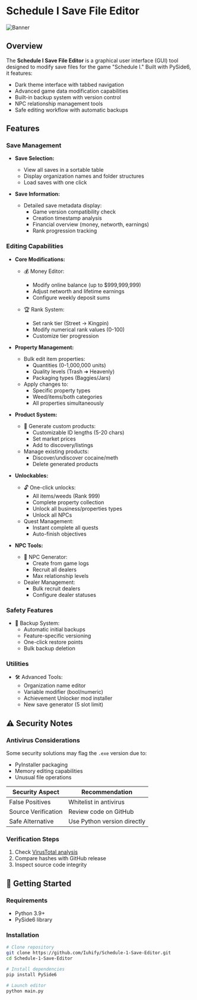 # Schedule I Save File Editor

![Banner](https://shared.cloudflare.steamstatic.com/store_item_assets/steam/apps/3164500/header.jpg?t=1742853609) <!-- Add actual banner image if available -->

## Overview
The **Schedule I Save File Editor** is a graphical user interface (GUI) tool designed to modify save files for the game "Schedule I." Built with PySide6, it features:

- Dark theme interface with tabbed navigation
- Advanced game data modification capabilities
- Built-in backup system with version control
- NPC relationship management tools
- Safe editing workflow with automatic backups

## Features

### Save Management
- **Save Selection:**
  - View all saves in a sortable table
  - Display organization names and folder structures
  - Load saves with one click

- **Save Information:**
  - Detailed save metadata display:
    - Game version compatibility check
    - Creation timestamp analysis
    - Financial overview (money, networth, earnings)
    - Rank progression tracking

### Editing Capabilities
- **Core Modifications:**
  - 💰 Money Editor: 
    - Modify online balance (up to $999,999,999)
    - Adjust networth and lifetime earnings
    - Configure weekly deposit sums
  
  - 🏆 Rank System: 
    - Set rank tier (Street → Kingpin)
    - Modify numerical rank values (0-100)
    - Customize tier progression

- **Property Management:**
  - Bulk edit item properties:
    - Quantities (0-1,000,000 units)
    - Quality levels (Trash ➔ Heavenly)
    - Packaging types (Baggies/Jars)
  - Apply changes to:
    - Specific property types
    - Weed/items/both categories
    - All properties simultaneously

- **Product System:**
  - 🧪 Generate custom products:
    - Customizable ID lengths (5-20 chars)
    - Set market prices
    - Add to discovery/listings
  - Manage existing products:
    - Discover/undiscover cocaine/meth
    - Delete generated products

- **Unlockables:**
  - 🔓 One-click unlocks:
    - All items/weeds (Rank 999)
    - Complete property collection
    - Unlock all business/properties types
    - Unlock all NPCs
  - Quest Management:
    - Instant complete all quests
    - Auto-finish objectives

- **NPC Tools:**
  - 👥 NPC Generator:
    - Create from game logs
    - Recruit all dealers
    - Max relationship levels
  - Dealer Management:
    - Bulk recruit dealers
    - Configure dealer statuses

### Safety Features
- 🔄 Backup System:
  - Automatic initial backups
  - Feature-specific versioning
  - One-click restore points
  - Bulk backup deletion

### Utilities
- 🛠️ Advanced Tools:
  - Organization name editor
  - Variable modifier (bool/numeric)
  - Achievement Unlocker mod installer
  - New save generator (5 slot limit)

## ⚠️ Security Notes

### Antivirus Considerations
Some security solutions may flag the `.exe` version due to:
- PyInstaller packaging
- Memory editing capabilities
- Unusual file operations

| Security Aspect       | Recommendation                |
|-----------------------|-------------------------------|
| False Positives       | Whitelist in antivirus        |
| Source Verification   | Review code on GitHub         |
| Safe Alternative      | Use Python version directly   |

### Verification Steps
1. Check [VirusTotal analysis](https://www.virustotal.com/)
2. Compare hashes with GitHub release
3. Inspect source code integrity

## 🚀 Getting Started

### Requirements
- Python 3.9+
- PySide6 library

### Installation
```bash
# Clone repository
git clone https://github.com/Iuhify/Schedule-1-Save-Editor.git
cd Schedule-1-Save-Editor

# Install dependencies
pip install PySide6

# Launch editor
python main.py
